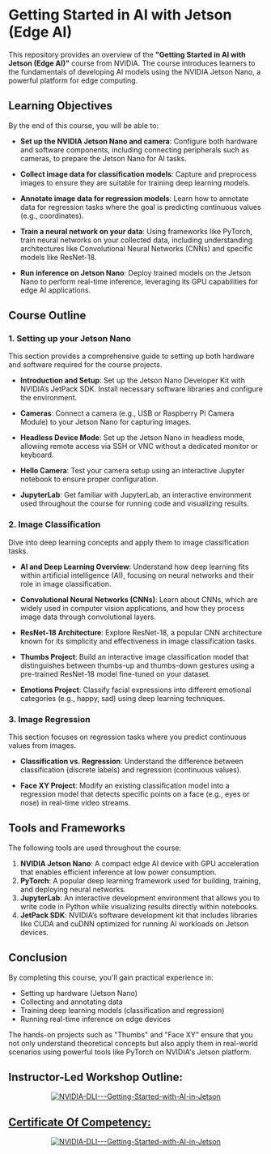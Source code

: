 # Getting Started in AI with Jetson (Edge AI)

This repository provides an overview of the **"Getting Started in AI with Jetson (Edge AI)"** course from NVIDIA. The course introduces learners to the fundamentals of developing AI models using the NVIDIA Jetson Nano, a powerful platform for edge computing.

## Learning Objectives

By the end of this course, you will be able to:

- **Set up the NVIDIA Jetson Nano and camera**: Configure both hardware and software components, including connecting peripherals such as cameras, to prepare the Jetson Nano for AI tasks.
  
- **Collect image data for classification models**: Capture and preprocess images to ensure they are suitable for training deep learning models.
  
- **Annotate image data for regression models**: Learn how to annotate data for regression tasks where the goal is predicting continuous values (e.g., coordinates).
  
- **Train a neural network on your data**: Using frameworks like PyTorch, train neural networks on your collected data, including understanding architectures like Convolutional Neural Networks (CNNs) and specific models like ResNet-18.
  
- **Run inference on Jetson Nano**: Deploy trained models on the Jetson Nano to perform real-time inference, leveraging its GPU capabilities for edge AI applications.

## Course Outline

### 1. Setting up your Jetson Nano

This section provides a comprehensive guide to setting up both hardware and software required for the course projects.

- **Introduction and Setup**: Set up the Jetson Nano Developer Kit with NVIDIA’s JetPack SDK. Install necessary software libraries and configure the environment.
  
- **Cameras**: Connect a camera (e.g., USB or Raspberry Pi Camera Module) to your Jetson Nano for capturing images.
  
- **Headless Device Mode**: Set up the Jetson Nano in headless mode, allowing remote access via SSH or VNC without a dedicated monitor or keyboard.
  
- **Hello Camera**: Test your camera setup using an interactive Jupyter notebook to ensure proper configuration.
  
- **JupyterLab**: Get familiar with JupyterLab, an interactive environment used throughout the course for running code and visualizing results.

### 2. Image Classification

Dive into deep learning concepts and apply them to image classification tasks.

- **AI and Deep Learning Overview**: Understand how deep learning fits within artificial intelligence (AI), focusing on neural networks and their role in image classification.
  
- **Convolutional Neural Networks (CNNs)**: Learn about CNNs, which are widely used in computer vision applications, and how they process image data through convolutional layers.
  
- **ResNet-18 Architecture**: Explore ResNet-18, a popular CNN architecture known for its simplicity and effectiveness in image classification tasks.
  
- **Thumbs Project**: Build an interactive image classification model that distinguishes between thumbs-up and thumbs-down gestures using a pre-trained ResNet-18 model fine-tuned on your dataset.
  
- **Emotions Project**: Classify facial expressions into different emotional categories (e.g., happy, sad) using deep learning techniques.

### 3. Image Regression

This section focuses on regression tasks where you predict continuous values from images.

- **Classification vs. Regression**: Understand the difference between classification (discrete labels) and regression (continuous values).
  
- **Face XY Project**: Modify an existing classification model into a regression model that detects specific points on a face (e.g., eyes or nose) in real-time video streams.

## Tools and Frameworks

The following tools are used throughout the course:

1. **NVIDIA Jetson Nano**: A compact edge AI device with GPU acceleration that enables efficient inference at low power consumption.
2. **PyTorch**: A popular deep learning framework used for building, training, and deploying neural networks.
3. **JupyterLab**: An interactive development environment that allows you to write code in Python while visualizing results directly within notebooks.
4. **JetPack SDK**: NVIDIA’s software development kit that includes libraries like CUDA and cuDNN optimized for running AI workloads on Jetson devices.

## Conclusion

By completing this course, you'll gain practical experience in:

- Setting up hardware (Jetson Nano)
- Collecting and annotating data
- Training deep learning models (classification and regression)
- Running real-time inference on edge devices

The hands-on projects such as "Thumbs" and "Face XY" ensure that you not only understand theoretical concepts but also apply them in real-world scenarios using powerful tools like PyTorch on NVIDIA's Jetson platform.

## Instructor-Led Workshop Outline:

<p style="text-align:center">
    <a href="https://learn.nvidia.com/en-us/training/instructor-led-workshops" target="_blank">
    <img src="images/Workshop_Outline_Getting_Started_Jetson_EdgeAI" alt="NVIDIA-DLI---Getting-Started-with-AI-in-Jetson"  />
    </a>
</p>

## [Certificate Of Competency:](https://learn.nvidia.com/certificates?id=c2b5e792bba44971a17ab524d58fc9c8&trk)

<p style="text-align:center">
    <a href="https://learn.nvidia.com/certificates?id=c2b5e792bba44971a17ab524d58fc9c8&trk" target="_blank">
    <img src="images/CC_Getting_Started_with_AI_on_Jetson" alt="NVIDIA-DLI---Getting-Started-with-AI-in-Jetson"  />
    </a>
</p>
